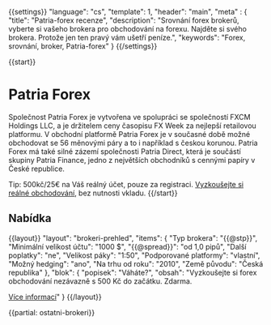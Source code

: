 {{settings}}
  "language": "cs",
  "template": 1,
  "header": "main",
  "meta" : {
    "title": "Patria-forex recenze",
    "description": "Srovnání forex brokerů, vyberte si vašeho brokera pro obchodování na forexu. Najděte si svého brokera. Protože jen ten pravý vám ušetří peníze.",
    "keywords": "Forex, srovnání, broker, Patria-forex"
  }
{{/settings}}

{{start}}
# Patria Forex

Společnost Patria Forex je vytvořena ve spolupráci se společností FXCM Holdings LLC, a je držitelem ceny časopisu FX Week za nejlepší retailovou platformu. V obchodní platformě Patria Forex je v současné době možné obchodovat se 56 měnovými páry a to i například s českou korunou. Patria Forex má také silné zázemí společnosti Patria Direct, která je součástí skupiny Patria Finance, jedno z největších obchodníků s cennými papíry v České republice.

Tip: 500kč/25€ na Váš reálný účet, pouze za registraci. [Vyzkoušejte si reálné obchodování](http://www.plus500.com/cs/StartTrading.aspx?id=66349&pl=2), bez nutnosti vkladu.
{{/start}}

## Nabídka

{{layout}}
  "layout": "brokeri-prehled",
  "items": {
      "Typ brokera": "{{@stp}}",
      "Minimální velikost účtu": "1000 $",
      "{{@spread}}": "od 1,0 pipů",
      "Další poplatky": "ne",
      "Velikost páky": "1:50",
      "Podporované platformy": "vlastní",
      "Možný hedging": "ano",
      "Na trhu od roku": "2010",
      "Země původu": "Česká republika"
   },
   "blok": {
      "popisek": "Váháte?",
      "obsah": "Vyzkoušejte si forex obchodování nezávazně s 500 Kč do začátku. Zdarma.</p><a href='http://www.plus500.com/cs/?id=66349&amp;pl=2' class='btn btn-default btn-sm'>Více informací</a>"
    }
{{/layout}}

{{partial: ostatni-brokeri}}